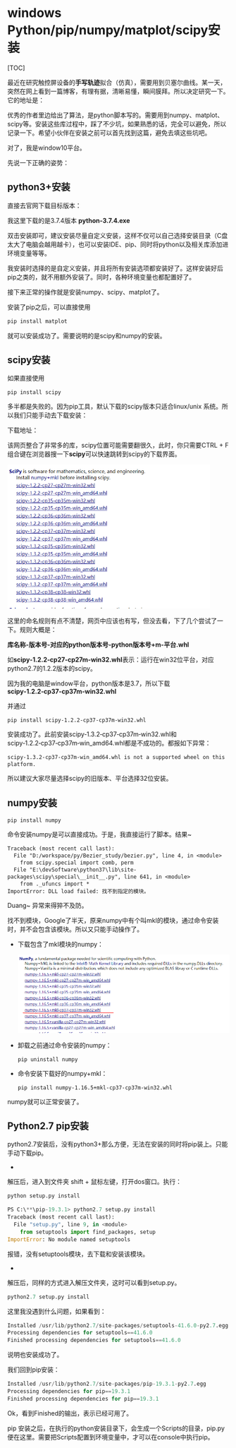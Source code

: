 # windows Python/pip/numpy/matplot/scipy安装

[TOC]

最近在研究触控屏设备的**手写轨迹**拟合（仿真），需要用到贝塞尔曲线。某一天，突然在网上看到一篇博客，有理有据，清晰易懂，瞬间膜拜。所以决定研究一下。它的地址是：

[点这里]: https://www.cnblogs.com/zl03jsj/p/8047259.html

优秀的作者里边给出了算法，是python脚本写的。需要用到numpy、matplot、scipy等。安装这些库过程中，踩了不少坑，如果熟悉的话，完全可以避免，所以记录一下。希望小伙伴在安装之前可以首先找到这篇，避免去填这些坑吧。

对了，我是window10平台。

先说一下正确的姿势：

##  python3+安装

直接去官网下载目标版本：

[官网下载地址]: https://www.python.org/downloads/windows/

我这里下载的是3.7.4版本 **python-3.7.4.exe**

双击安装即可，建议安装尽量自定义安装，这样不仅可以自己选择安装目录（C盘太大了电脑会越用越卡），也可以安装IDE、pip、同时将python以及相关库添加进环境变量等等。

我安装时选择的是自定义安装，并且将所有安装选项都安装好了。这样安装好后pip之类的，就不用额外安装了。同时，各种环境变量也都配置好了。

接下来正常的操作就是安装numpy、scipy、matplot了。

安装了pip之后，可以直接使用

```python
pip install matplot
```

就可以安装成功了。需要说明的是scipy和numpy的安装。

## scipy安装

如果直接使用

```shell
pip install scipy
```

多半都是失败的。因为pip工具，默认下载的scipy版本只适合linux/unix 系统。所以我们只能手动去下载安装：

下载地址：

[python依赖下载链接]: https://www.lfd.uci.edu/~gohlke/pythonlibs/#numpy

该网页整合了非常多的库，scipy位置可能需要翻很久，此时，你只需要CTRL + F 组合键在浏览器搜一下**scipy**可以快速跳转到scipy的下载界面。

<img src="scipy.PNG" alt="scipy" style="zoom:67%;" />

这里的命名规则有点不清楚，网页中应该也有写，但没去看，下了几个尝试了一下。规则大概是：

**库名称-版本号-对应的python版本号-python版本号+m-平台.whl**

如**scipy‑1.2.2‑cp27‑cp27m‑win32.whl**表示：运行在win32位平台，对应python2.7的1.2.2版本的scipy。

因为我的电脑是window平台，python版本是3.7，所以下载**scipy‑1.2.2‑cp37‑cp37m‑win32.whl**

并通过

```shell
pip install scipy‑1.2.2‑cp37‑cp37m‑win32.whl
```

安装成功了。此前安装scipy‑1.3.2‑cp37‑cp37m‑win32.whl和scipy‑1.2.2‑cp37‑cp37m‑win_amd64.whl都是不成功的。都报如下异常：

```shell
scipy-1.3.2-cp37-cp37m-win_amd64.whl is not a supported wheel on this platform.
```

所以建议大家尽量选择scipy的旧版本、平台选择32位安装。

## numpy安装

```shell
pip install numpy
```

命令安装numpy是可以直接成功。于是，我直接运行了脚本。结果~

```shell
Traceback (most recent call last):
  File "D:/workspace/py/Bezier_study/bezier.py", line 4, in <module>
    from scipy.special import comb, perm
  File "E:\devSoftware\python37\lib\site-packages\scipy\special\__init__.py", line 641, in <module>
    from ._ufuncs import *
ImportError: DLL load failed: 找不到指定的模块。
```

Duang~ 异常来得猝不及防。

找不到模块，Google了半天，原来numpy中有个叫mkl的模块，通过命令安装时，并不会包含该模块。所以又只能手动操作了。

* 下载包含了mkl模块的numpy：

  [numpy+mkl下载连接]: https://www.lfd.uci.edu/~gohlke/pythonlibs/#numpy

  ![numpy_mkl](numpy_mkl.PNG)

* 卸载之前通过命令安装的numpy：

  ```shell
  pip uninstall numpy
  ```

* 命令安装下载好的numpy+mkl：

  ```
  pip install numpy-1.16.5+mkl-cp37-cp37m-win32.whl
  ```

numpy就可以正常安装了。

## Python2.7 pip安装

python2.7安装后，没有python3+那么方便，无法在安装的同时将pip装上。只能手动下载pip。

* [下载地址]: https://pypi.org/project/pip/#files

解压后，进入到文件夹 shift + 鼠标左键，打开dos窗口。执行：

```python
python setup.py install
```

```python
PS C:\**\pip-19.3.1> python2.7 setup.py install
Traceback (most recent call last):
  File "setup.py", line 9, in <module>
    from setuptools import find_packages, setup
ImportError: No module named setuptools
```

报错，没有setuptools模块，去下载和安装该模块。

* [下载地址]: https://pypi.org/project/setuptools/#files

解压后，同样的方式进入解压文件夹，这时可以看到setup.py。

```python
python2.7 setup.py install	
```

这里我没遇到什么问题，如果看到：

```python
Installed /usr/lib/python2.7/site-packages/setuptools-41.6.0-py2.7.egg
Processing dependencies for setuptools==41.6.0
Finished processing dependencies for setuptools==41.6.0
```

说明也安装成功了。

我们回到pip安装：

```python
Installed /usr/lib/python2.7/site-packages/pip-19.3.1-py2.7.egg
Processing dependencies for pip==19.3.1
Finished processing dependencies for pip==19.3.1
```

Ok，看到Finished的输出，表示已经可用了。

pip 安装之后，在执行的python安装目录下，会生成一个Scripts的目录，pip.py便在这里。需要把Scripts配置到环境变量中，才可以在console中执行pip。

